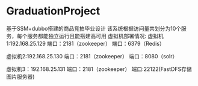 # GraduationProject
基于SSM+dubbo搭建的商品竞拍毕业设计
该系统根据访问量共划分为10个服务，每个服务都能独立运行且能搭建高可用
虚拟机部署情况:
虚拟机1:192.168.25.129 
端口：2181（zookeeper）
端口：6379（Redis）

虚拟机2:192.168.25.130
端口：2181（zookeeper）
端口：8080（solr）

虚拟机3：192.168.25.131
端口：2181（zookeeper）
端口:22122(FastDFS存储图片服务器)

